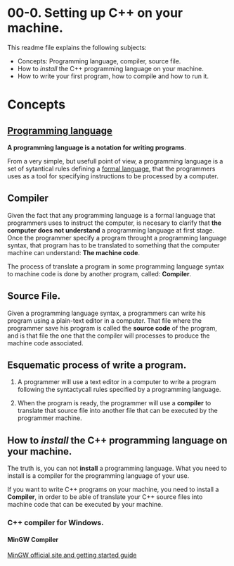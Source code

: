 # 00-0. Setting up C++ on your machine.

This readme file explains the following subjects:

* Concepts: Programming language, compiler, source file.
* How to *install* the C++ programming language on your machine.
* How to write your first program, how to compile and how to run it.

# Concepts
## [Programming language](https://en.wikipedia.org/wiki/Programming_language)
**A programming language is a notation for writing programs**.

From a very simple, but usefull point of view, a programming language is a set of sytantical rules defining a [formal language](https://en.wikipedia.org/wiki/Formal_language),  that the programmers uses as a tool for specifying instructions to be processed by a computer.

## Compiler
Given the fact that any programming language is a formal language that programmers uses to instruct the computer, is necesary to clarify that **the computer does not understand** a programming language at first stage. Once the programmer specify a program throught a programming language syntax, that program has to be translated to something that the computer machine can understand: **The machine code**.

The process of translate a program in some programming language syntax to machine code is done by another program, called: **Compiler**.

## Source File.
Given a programming language syntax, a programmers can write his program using a plain-text editor in a computer. That file where the programmer save his program is called the **source code** of the program, and is that file the one that the compiler will processes to produce the machine code associated.

## Esquematic process of write a program.

1. A programmer will use a text editor in a computer to write a program following the syntactycall rules specified by a programming language.

2. When the program is ready, the programmer will use a **compiler** to translate that source file into another file that can be executed by the programmer machine.

## How to *install* the C++ programming language on your machine.

The truth is, you can not **install** a programming language. What you need to install is a compiler for the programming language of your use.

If you want to write C++ programs on your machine, you need to install a **Compiler**, in order to be able of translate your C++ source files into machine code that can be executed by your machine.

### C++ compiler for Windows.

#### MinGW Compiler
[MinGW official site and getting started guide](http://www.mingw.org/)
